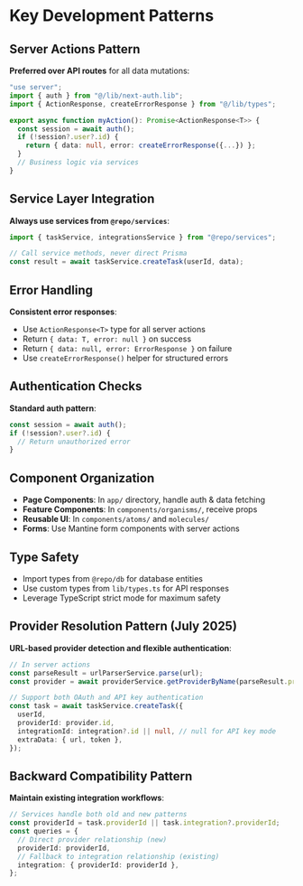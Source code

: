 # Key Development Patterns

## Server Actions Pattern

**Preferred over API routes** for all data mutations:

```typescript
"use server";
import { auth } from "@/lib/next-auth.lib";
import { ActionResponse, createErrorResponse } from "@/lib/types";

export async function myAction(): Promise<ActionResponse<T>> {
  const session = await auth();
  if (!session?.user?.id) {
    return { data: null, error: createErrorResponse({...}) };
  }
  // Business logic via services
}
```

## Service Layer Integration

**Always use services from `@repo/services`**:

```typescript
import { taskService, integrationsService } from "@repo/services";

// Call service methods, never direct Prisma
const result = await taskService.createTask(userId, data);
```

## Error Handling

**Consistent error responses**:

- Use `ActionResponse<T>` type for all server actions
- Return `{ data: T, error: null }` on success
- Return `{ data: null, error: ErrorResponse }` on failure
- Use `createErrorResponse()` helper for structured errors

## Authentication Checks

**Standard auth pattern**:

```typescript
const session = await auth();
if (!session?.user?.id) {
  // Return unauthorized error
}
```

## Component Organization

- **Page Components**: In `app/` directory, handle auth & data fetching
- **Feature Components**: In `components/organisms/`, receive props
- **Reusable UI**: In `components/atoms/` and `molecules/`
- **Forms**: Use Mantine form components with server actions

## Type Safety

- Import types from `@repo/db` for database entities
- Use custom types from `lib/types.ts` for API responses
- Leverage TypeScript strict mode for maximum safety

## Provider Resolution Pattern (July 2025)

**URL-based provider detection and flexible authentication**:

```typescript
// In server actions
const parseResult = urlParserService.parse(url);
const provider = await providerService.getProviderByName(parseResult.provider);

// Support both OAuth and API key authentication
const task = await taskService.createTask({
  userId,
  providerId: provider.id,
  integrationId: integration?.id || null, // null for API key mode
  extraData: { url, token },
});
```

## Backward Compatibility Pattern

**Maintain existing integration workflows**:

```typescript
// Services handle both old and new patterns
const providerId = task.providerId || task.integration?.providerId;
const queries = {
  // Direct provider relationship (new)
  providerId: providerId,
  // Fallback to integration relationship (existing)
  integration: { providerId: providerId },
};
```
